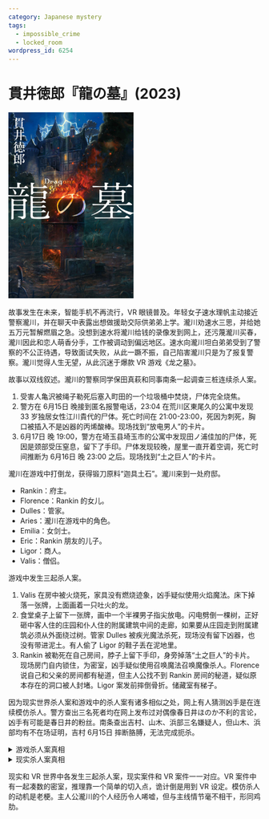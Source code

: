 ```yaml
---
category: Japanese mystery
tags:
  - impossible_crime
  - locked_room
wordpress_id: 6254
---
```


# 貫井徳郎『龍の墓』(2023)

<img src=images/2023_cover.jpg width=250/>

故事发生在未来，智能手机不再流行，VR 眼镜普及。年轻女子速水理帆主动接近警察瀧川，并在聊天中表露出想做援助交际供弟弟上学。瀧川劝速水三思，并给她五万元暂解燃眉之急。没想到速水将瀧川给钱的录像发到网上，还污蔑瀧川买春，瀧川因此和恋人萌香分手，工作被调动到偏远地区。速水向瀧川坦白弟弟受到了警察的不公正待遇，导致面试失败，从此一蹶不振，自己陷害瀧川只是为了报复警察。瀧川觉得人生无望，从此沉迷于爆款 VR 游戏《龙之墓》。

故事以双线叙述。瀧川的警察同学保田真萩和同事南条一起调查三桩连续杀人案。
<ol>
<li>受害人亀沢被绳子勒死后塞入町田的一个垃圾桶中焚烧，尸体完全烧焦。</li>
<li>警方在 6月15日 晚接到匿名报警电话，23:04 在荒川区東尾久的公寓中发现 33 岁独居女性江川貴代的尸体。死亡时间在 21:00-23:00，死因为刺死，胸口被插入不是凶器的丙烯酸棒。现场找到“放电男人”的卡片。</li>
<li>6月17日 晚 19:00，警方在埼玉县埼玉市的公寓中发现田ノ浦佳加的尸体，死因是颈部受压窒息，留下了手印。尸体发现较晚，屋里一直开着空调，死亡时间推断为 6月16日 晚 23:00 之后。现场找到“土之巨人”的卡片。</li>
</ol>

瀧川在游戏中打倒龙，获得锻刀原料“迦具土石”。瀧川来到一处府邸。
<ul>
<li>Rankin：府主。</li>
<li>Florence：Rankin 的女儿。</li>
<li>Dulles：管家。</li>
<li>Aries：瀧川在游戏中的角色。</li>
<li>Emilia：女剑士。</li>
<li>Eric：Rankin 朋友的儿子。</li>
<li>Ligor：商人。</li>
<li>Valis：僧侣。</li>
</ul>
游戏中发生三起杀人案。
<ol>
<li>Valis 在房中被火烧死，家具没有燃烧迹象，凶手疑似使用火焰魔法。床下掉落一张牌，上面画着一只吐火的龙。</li>
<li>食堂桌子上留下一张牌，画中一个半裸男子指尖放电。闪电劈倒一棵树，正好砸中客人住的庄园和仆人住的附属建筑中间的走廊，如果要从庄园走到附属建筑必须从外面绕过树。管家 Dulles 被疾光魔法杀死，现场没有留下凶器，也没有带进泥土。有人偷了 Ligor 的鞋子丢在泥地里。</li>
<li>Rankin 被勒死在自己房间，脖子上留下手印，身旁掉落“土之巨人”的卡片。现场房门自内锁住，为密室，凶手疑似使用召唤魔法召唤魔像杀人。Florence 说自己和父亲的房间都有秘道，但主人公找不到 Rankin 房间的秘道，疑似原本存在的洞口被人封堵。Ligor 案发前摔倒骨折。储藏室有梯子。</li>
</ol>

因为现实世界杀人案和游戏中的杀人案有诸多相似之处，网上有人猜测凶手是在连续模仿杀人。警方查出三名死者均在网上发布过对偶像春日井ほのか不利的言论，凶手有可能是春日井的粉丝。南条查出吉村、山木、浜部三名嫌疑人，但山木、浜部均有不在场证明，吉村 6月15日 摔断胳膊，无法完成扼杀。

<details><summary>游戏杀人案真相</summary>
凶手偷走 Ligor 的鞋子，是为了避免在进入附属建筑时留下自己的鞋印，所以凶手是住在庄园的六人之一。凶手完全可以用储藏室的梯子搭在树上进入附属建筑，风险比偷鞋更小，他没有这样做是因为不知道梯子的存在，由此可排除 Florence 和 Eric（伏线：目睹园丁爬梯子打扫屋顶鸟粪）。Rankin 是死者可以排除。凶手不会魔法，用“迦具土石”产生高温将 Valis 焚烧，又用水晶的独角兽角刺死 Dulles，拉开窗帘让日光照到角上使其融化（伏线）。凶手从秘道离开 Rankin 房间的密室，用粘土封堵了秘道，由此可排除肩膀太宽无法通过秘道的 Aries。Ligor 骨折无法完成扼杀，凶手为 Emelia。
</details>

<details><summary>现实杀人案真相</summary>
凶手模仿游戏情节杀人，是为了让東尾久的案件对应游戏中的第二起案件，让埼玉市的案件对应游戏中的第三起案件，看上去好像東尾久的案件发生在埼玉市的案件之前，但其实顺序相反。凶手是吉村，他先用双手勒死了埼玉市的田ノ浦佳加，再去東尾久刺杀了江川貴代，然后折断了自己的胳膊骨头，去医院救治。他给警察打匿名电话，是为了让江川貴代的尸体尽早被发现。
</details>

现实和 VR 世界中各发生三起杀人案，现实案件和 VR 案件一一对应。VR 案件中有一起凑数的密室，推理靠一个简单的切入点，诡计倒是用到 VR 设定。模仿杀人的动机是老梗。主人公瀧川的个人经历令人唏嘘，但与主线情节毫不相干，形同鸡肋。